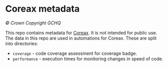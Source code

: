 # Coreax metadata

_© Crown Copyright GCHQ_

This repo contains metadata for [Coreax](https://github.com/gchq/coreax). It is not
intended for public use. The data in this repo are used in automations for Coreax. These
are split into directories:

* `coverage` - code coverage assessment for coverage badge.
* `performance` - execution times for monitoring changes in speed of code.
